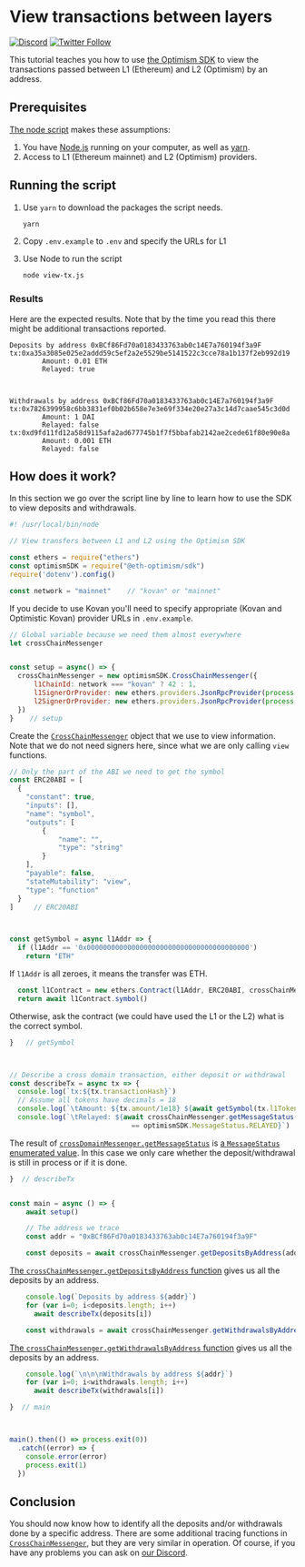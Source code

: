 # View transactions between layers

[![Discord](https://img.shields.io/discord/667044843901681675.svg?color=768AD4&label=discord&logo=https%3A%2F%2Fdiscordapp.com%2Fassets%2F8c9701b98ad4372b58f13fd9f65f966e.svg)](https://discord-gateway.optimism.io)
[![Twitter Follow](https://img.shields.io/twitter/follow/optimismPBC.svg?label=optimismPBC&style=social)](https://twitter.com/optimismPBC)


This tutorial teaches you how to use [the Optimism SDK](https://sdk.optimism.io/) to view the transactions passed between L1 (Ethereum) and L2 (Optimism) by an address.




## Prerequisites

[The node script](./index.js) makes these assumptions:

1. You have [Node.js](https://nodejs.org/en/) running on your computer, as well as [yarn](https://classic.yarnpkg.com/lang/en/).
1. Access to L1 (Ethereum mainnet) and L2 (Optimism) providers.


## Running the script

1. Use `yarn` to download the packages the script needs.

   ```sh
   yarn
   ```

1. Copy `.env.example` to `.env` and specify the URLs for L1 

1. Use Node to run the script

   ```sh
   node view-tx.js
   ```

### Results

Here are the expected results. 
Note that by the time you read this there might be additional transactions reported.

```
Deposits by address 0xBCf86Fd70a0183433763ab0c14E7a760194f3a9F
tx:0xa35a3085e025e2addd59c5ef2a2e5529be5141522c3cce78a1b137f2eb992d19
        Amount: 0.01 ETH
        Relayed: true



Withdrawals by address 0xBCf86Fd70a0183433763ab0c14E7a760194f3a9F
tx:0x7826399958c6bb3831ef0b02b658e7e3e69f334e20e27a3c14d7caae545c3d0d
        Amount: 1 DAI
        Relayed: false
tx:0xd9fd11fd12a58d9115afa2ad677745b1f7f5bbafab2142ae2cede61f80e90e8a
        Amount: 0.001 ETH
        Relayed: false
```

## How does it work?

In this section we go over the script line by line to learn how to use the SDK to view deposits and withdrawals.

```js
#! /usr/local/bin/node

// View transfers between L1 and L2 using the Optimism SDK

const ethers = require("ethers")
const optimismSDK = require("@eth-optimism/sdk")
require('dotenv').config()

const network = "mainnet"    // "kovan" or "mainnet"
```

If you decide to use Kovan you'll need to specify appropriate (Kovan and Optimistic Kovan) provider URLs in `.env.example`.

```js
// Global variable because we need them almost everywhere
let crossChainMessenger


const setup = async() => {
  crossChainMessenger = new optimismSDK.CrossChainMessenger({
      l1ChainId: network === "kovan" ? 42 : 1,    
      l1SignerOrProvider: new ethers.providers.JsonRpcProvider(process.env.L1URL),
      l2SignerOrProvider: new ethers.providers.JsonRpcProvider(process.env.L2URL)
  })
}    // setup
```

Create the [`CrossChainMessenger`](https://sdk.optimism.io/classes/crosschainmessenger) object that we use to view information.
Note that we do not need signers here, since what we are only calling `view` functions.


```js
// Only the part of the ABI we need to get the symbol
const ERC20ABI = [
  {
    "constant": true,
    "inputs": [],
    "name": "symbol",
    "outputs": [
        {
            "name": "",
            "type": "string"
        }
    ],
    "payable": false,
    "stateMutability": "view",
    "type": "function"
  }
]     // ERC20ABI



const getSymbol = async l1Addr => {
  if (l1Addr == '0x0000000000000000000000000000000000000000')
    return "ETH"
```

If `l1Addr` is all zeroes, it means the transfer was ETH.

```js
  const l1Contract = new ethers.Contract(l1Addr, ERC20ABI, crossChainMessenger.l1SignerOrProvider)
  return await l1Contract.symbol()  
```

Otherwise, ask the contract (we could have used the L1 or the L2) what is the correct symbol.

```js
}   // getSymbol



// Describe a cross domain transaction, either deposit or withdrawal
const describeTx = async tx => {
  console.log(`tx:${tx.transactionHash}`)
  // Assume all tokens have decimals = 18
  console.log(`\tAmount: ${tx.amount/1e18} ${await getSymbol(tx.l1Token)}`)
  console.log(`\tRelayed: ${await crossChainMessenger.getMessageStatus(tx.transactionHash)  
                              == optimismSDK.MessageStatus.RELAYED}`)
```

The result of [`crossDomainMessenger.getMessageStatus`](https://sdk.optimism.io/classes/crosschainmessenger#getMessageStatus) is [a `MessageStatus` enumerated value](https://sdk.optimism.io/enums/messagestatus).
In this case we only care whether the deposit/withdrawal is still in process or if it is done.

```js
}  // describeTx


const main = async () => {    
    await setup()

    // The address we trace
    const addr = "0xBCf86Fd70a0183433763ab0c14E7a760194f3a9F"

    const deposits = await crossChainMessenger.getDepositsByAddress(addr)
```

[The `crossChainMessenger.getDepositsByAddress` function](https://sdk.optimism.io/classes/crosschainmessenger#getDepositsByAddress) gives us all the deposits by an address.

```js
    console.log(`Deposits by address ${addr}`)
    for (var i=0; i<deposits.length; i++)
      await describeTx(deposits[i])

    const withdrawals = await crossChainMessenger.getWithdrawalsByAddress(addr)
```

[The `crossChainMessenger.getWithdrawalsByAddress` function](https://sdk.optimism.io/classes/crosschainmessenger#getWithdrawalsByAddress) gives us all the deposits by an address.

```js
    console.log(`\n\n\nWithdrawals by address ${addr}`)
    for (var i=0; i<withdrawals.length; i++)
      await describeTx(withdrawals[i])

}  // main



main().then(() => process.exit(0))
  .catch((error) => {
    console.error(error)
    process.exit(1)
  })
```


## Conclusion

You should now know how to identify all the deposits and/or withdrawals done by a specific address.
There are some additional tracing functions in [`CrossChainMessenger`](https://sdk.optimism.io/classes/crosschainmessenger), but they are very similar in operation.
Of course, if you have any problems you can ask on [our Discord](https://discord-gateway.optimism.io/).